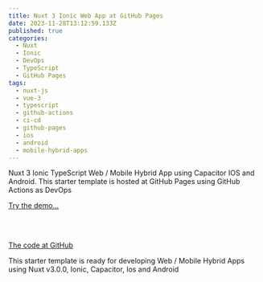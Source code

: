 ```yaml
---
title: Nuxt 3 Ionic Web App at GitHub Pages
date: 2023-11-28T13:12:59.133Z
published: true
categories:
  - Nuxt
  - Ionic
  - DevOps
  - TypeScript
  - GitHub Pages
tags:
  - nuxt-js
  - vue-3
  - typescript
  - github-actions
  - ci-cd
  - github-pages
  - ios
  - android
  - mobile-hybrid-apps
---
```

Nuxt 3 Ionic TypeScript Web / Mobile Hybrid App using Capacitor IOS and Android. This starter template is hosted at GitHub Pages using GitHub Actions as DevOps

<a href="https://persteenolsen.github.io/nuxt-3-ionic-capacitor-part-2-gh-pages/" target="_blank">Try the demo...</a>

<br /><br />

<a href="https://github.com/persteenolsen/nuxt-3-ionic-capacitor-part-2-gh-pages" target="_blank">The code at GitHub</a>

This starter template is ready for developing Web / Mobile Hybrid Apps using Nuxt v3.0.0, Ionic, Capacitor, Ios and Android